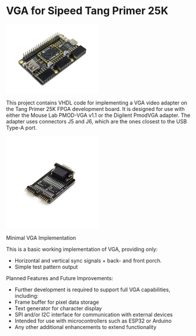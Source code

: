 # VGA for Sipeed Tang Primer 25K

<img src="https://raw.githubusercontent.com/MatrixMKII/SipeedTangPrimer25k/refs/heads/main/VGA640x480_60Hz/pics/TangPrimer25K.jpg" width="50%"/>

This project contains VHDL code for implementing a VGA video adapter on the Tang Primer 25K FPGA development board.
It is designed for use with either the Mouse Lab PMOD-VGA v1.1 or the Digilent PmodVGA adapter.
The adapter uses connectors J5 and J6, which are the ones closest to the USB Type-A port.

<img src="https://raw.githubusercontent.com/MatrixMKII/SipeedTangPrimer25k/refs/heads/main/VGA640x480_60Hz/pics/MuseLab-PMOD-VGA.webp" width="50%"/>

Minimal VGA Implementation

This is a basic working implementation of VGA, providing only:

   * Horizontal and vertical sync signals  + back- and front porch.
   * Simple test pattern output

Planned Features and Future Improvements:

   * Further development is required to support full VGA capabilities, including:
   * Frame buffer for pixel data storage
   * Text generator for character display
   * SPI and/or I2C interface for communication with external devices
   * Intended for use with microcontrollers such as ESP32 or Arduino
   * Any other additional enhancements to extend functionality
